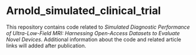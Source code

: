 # Arnold_simulated_clinical_trial

This repository contains code related to _Simulated Diagnostic Performance of Ultra-Low-Field MRI: Harnessing Open-Access Datasets to Evaluate Novel Devices_. Additional information about the code and related article links will added after publication.
